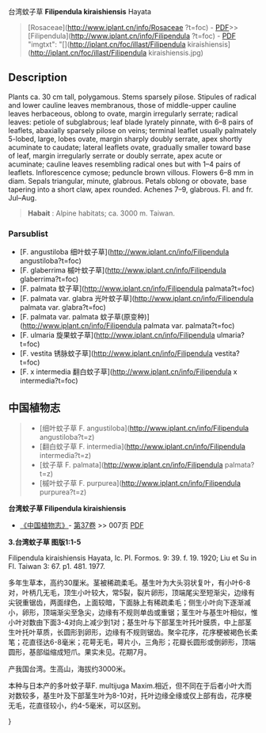 台湾蚊子草 **Filipendula kiraishiensis** Hayata

> [Rosaceae](http://www.iplant.cn/info/Rosaceae ?t=foc) - [PDF](http://iplant.cn/foc/pdf/Rosaceae.pdf)>>[Filipendula](http://www.iplant.cn/info/Filipendula ?t=foc) - [PDF](http://www.iplant.cn/foc/pdf/Filipendula.pdf)
  "imgtxt": "[](http://iplant.cn/foc/illast/Filipendula kiraishiensis](http://iplant.cn/foc/illast/Filipendula kiraishiensis.jpg)

## Description

Plants ca. 30 cm tall, polygamous. Stems sparsely pilose. Stipules of radical and lower cauline leaves membranous, those of middle-upper cauline leaves herbaceous, oblong to ovate, margin irregularly serrate; radical leaves: petiole of subglabrous; leaf blade lyrately pinnate, with 6–8 pairs of leaflets, abaxially sparsely pilose on veins; terminal leaflet usually palmately 5-lobed, large, lobes ovate, margin sharply doubly serrate, apex shortly acuminate to caudate; lateral leaflets ovate, gradually smaller toward base of leaf, margin irregularly serrate or doubly serrate, apex acute or acuminate; cauline leaves resembling radical ones but with 1–4 pairs of leaflets. Inflorescence cymose; peduncle brown villous. Flowers 6–8 mm in diam. Sepals triangular, minute, glabrous. Petals oblong or obovate, base tapering into a short claw, apex rounded. Achenes 7–9, glabrous. Fl. and fr. Jul–Aug.

> **Habait** : 
> Alpine habitats; ca. 3000 m. Taiwan.

### Parsublist

* [F.  angustiloba  细叶蚊子草](http://www.iplant.cn/info/Filipendula angustiloba?t=foc)
* [F.  glaberrima  槭叶蚊子草](http://www.iplant.cn/info/Filipendula glaberrima?t=foc)
* [F.  palmata  蚊子草](http://www.iplant.cn/info/Filipendula palmata?t=foc)
* [F.  palmata var. glabra  光叶蚊子草](http://www.iplant.cn/info/Filipendula palmata var. glabra?t=foc)
* [F.  palmata var. palmata  蚊子草(原变种)](http://www.iplant.cn/info/Filipendula palmata var. palmata?t=foc)
* [F.  ulmaria  旋果蚊子草](http://www.iplant.cn/info/Filipendula ulmaria?t=foc)
* [F.  vestita  锈脉蚊子草](http://www.iplant.cn/info/Filipendula vestita?t=foc)
* [F.  x intermedia  翻白蚊子草](http://www.iplant.cn/info/Filipendula x intermedia?t=foc)

## 中国植物志

> * [细叶蚊子草  F.  angustiloba](http://www.iplant.cn/info/Filipendula angustiloba?t=z)
> * [翻白蚊子草  F.  intermedia](http://www.iplant.cn/info/Filipendula intermedia?t=z)
> * [蚊子草  F.  palmata](http://www.iplant.cn/info/Filipendula palmata?t=z)
> * [槭叶蚊子草  F.  purpurea](http://www.iplant.cn/info/Filipendula purpurea?t=z)

**台湾蚊子草 Filipendula kiraishiensis**

* [《中国植物志》](http://www.iplant.cn/frps)- [第37卷](http://www.iplant.cn/frps/vol/37) >> 007页 [PDF](http://www.iplant.cn/frps/pdf/37/007.PDF)

**3.台湾蚊子草 图版1:1-5**

Filipendula kiraishiensis Hayata, Ic. Pl. Formos. 9: 39. f. 19. 1920; Liu et Su in Fl. Taiwan 3: 67. p1. 481. 1977.

多年生草本，高约30厘米。茎被稀疏柔毛。基生叶为大头羽状复叶，有小叶6-8对，叶柄几无毛，顶生小叶较大，常5裂，裂片卵形，顶端尾尖至短渐尖，边缘有尖锐重锯齿，两面绿色，上面较暗，下面脉上有稀疏柔毛；侧生小叶向下逐渐减小，卵形，顶端渐尖至急尖，边缘有不规则单齿或重锯；茎生叶与基生叶相似，惟小叶对数由下面3-4对向上减少到1对；基生叶与下部茎生叶托叶膜质，中上部茎生叶托叶草质，长圆形到卵形，边缘有不规则锯齿。聚伞花序，花序梗被褐色长柔笔；花直径达6-8毫米；花萼无毛，萼片小，三角形；花瓣长圆形或倒卵形，顶端圆形，基部缢缩成短爪。果实未见。花期7月。

产我国台湾。生高山，海拔约3000米。

本种与日本产的多叶蚊子草F. multijuga Maxim.相近，但不同在于后者小叶大而对数较多，基生叶及下部茎生叶为8-10对，托叶边缘全缘或仅上部有齿，花序梗无毛，花直径较小，约4-5毫米，可以区别。

}